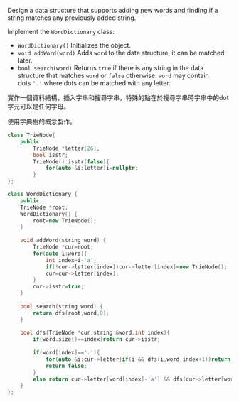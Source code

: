 Design a data structure that supports adding new words and finding if a string matches any previously added string.

Implement the `WordDictionary` class:

-   `WordDictionary()` Initializes the object.
-   `void addWord(word)` Adds `word` to the data structure, it can be matched later.
-   `bool search(word)` Returns `true` if there is any string in the data structure that matches `word` or `false` otherwise. `word` may contain dots `'.'` where dots can be matched with any letter.

實作一個資料結構，插入字串和搜尋字串，特殊的點在於搜尋字串時字串中的dot字元可以是任何字母。

使用字典樹的概念製作。

```cpp
class TrieNode{
    public:
        TrieNode *letter[26];
        bool isstr;
        TrieNode():isstr(false){
            for(auto &i:letter)i=nullptr;
        }
};

class WordDictionary {
    public:
    TrieNode *root;
    WordDictionary() {
        root=new TrieNode();
    }
    
    void addWord(string word) {
        TrieNode *cur=root;
        for(auto i:word){
            int index=i-'a';
            if(!cur->letter[index])cur->letter[index]=new TrieNode();
            cur=cur->letter[index];
        }
        cur->isstr=true;
    }
    
    bool search(string word) {
        return dfs(root,word,0);
    }
    
    bool dfs(TrieNode *cur,string &word,int index){
        if(word.size()==index)return cur->isstr;
        
        if(word[index]=='.'){
            for(auto &i:cur->letter)if(i && dfs(i,word,index+1))return true;
            return false;
        }
        else return cur->letter[word[index]-'a'] && dfs(cur->letter[word[index]-'a'],word,index+1);
    }
};
```